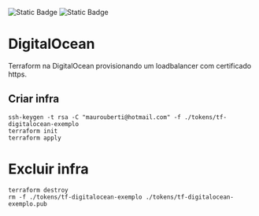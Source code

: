 ![Static Badge](https://img.shields.io/badge/terraform-v1.8.0-%235c4ee5)
![Static Badge](https://img.shields.io/badge/digitaocean-2.0-blue)

# DigitalOcean

Terraform na DigitalOcean provisionando um loadbalancer com certificado https.

## Criar infra

```
ssh-keygen -t rsa -C "maurouberti@hotmail.com" -f ./tokens/tf-digitalocean-exemplo
terraform init
terraform apply
```

# Excluir infra

```
terraform destroy
rm -f ./tokens/tf-digitalocean-exemplo ./tokens/tf-digitalocean-exemplo.pub
```
